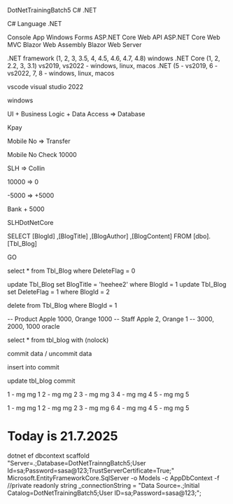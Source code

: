 DotNetTrainingBatch5
C# .NET

C# Language .NET

Console App Windows Forms ASP.NET Core Web API ASP.NET Core Web MVC Blazor Web Assembly Blazor Web Server

.NET framework (1, 2, 3, 3.5, 4, 4.5, 4.6, 4.7, 4.8) windows .NET Core (1, 2, 2.2, 3, 3.1) vs2019, vs2022 - windows, linux, macos .NET (5 - vs2019, 6 - vs2022, 7, 8 - windows, linux, macos

vscode visual studio 2022

windows

UI + Business Logic + Data Access => Database

Kpay

Mobile No => Transfer

Mobile No Check 10000

SLH => Collin

10000 => 0

-5000 => +5000

Bank + 5000

SLHDotNetCore

SELECT [BlogId]
      ,[BlogTitle]
      ,[BlogAuthor]
      ,[BlogContent]
  FROM [dbo].[Tbl_Blog]

GO

select * from Tbl_Blog where DeleteFlag = 0

update Tbl_Blog set BlogTitle = 'heehee2' where BlogId = 1
update Tbl_Blog set DeleteFlag = 1 where BlogId = 2

delete from Tbl_Blog where BlogId = 1





-- Product Apple 1000, Orange 1000
-- Staff Apple 2, Orange 1
-- 3000, 2000, 1000
oracle

select * from tbl_blog with (nolock)

commit data / uncommit data

insert into commit

update tbl_blog commit

1 - mg mg 1 2 - mg mg 2 3 - mg mg 3 4 - mg mg 4 5 - mg mg 5

1 - mg mg 1 2 - mg mg 2 3 - mg mg 6 4 - mg mg 4 5 - mg mg 5


# Today is 21.7.2025
dotnet ef dbcontext scaffold "Server=.;Database=DotNetTrainngBatch5;User Id=sa;Password=sasa@123;TrustServerCertificate=True;" Microsoft.EntityFrameworkCore.SqlServer -o Models -c AppDbContext -f
        //private readonly string _connectionString = "Data Source=.;Initial Catalog=DotNetTrainingBatch5;User ID=sa;Password=sasa@123;";
